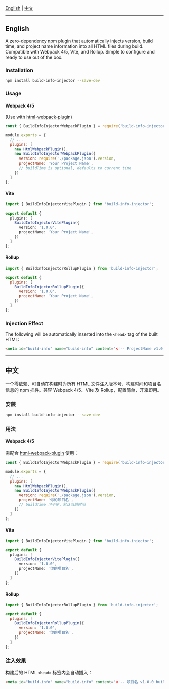 [English](#english) | [中文](#中文)

---

## English

A zero-dependency npm plugin that automatically injects version, build time, and project name information into all HTML files during build. Compatible with Webpack 4/5, Vite, and Rollup. Simple to configure and ready to use out of the box.

### Installation

```bash
npm install build-info-injector --save-dev
```

### Usage

#### Webpack 4/5
(Use with [html-webpack-plugin](https://github.com/jantimon/html-webpack-plugin))

```js
const { BuildInfoInjectorWebpackPlugin } = require('build-info-injector');

module.exports = {
  // ...
  plugins: [
    new HtmlWebpackPlugin(),
    new BuildInfoInjectorWebpackPlugin({
      version: require('./package.json').version,
      projectName: 'Your Project Name',
      // buildTime is optional, defaults to current time
    })
  ]
};
```

#### Vite

```ts
import { BuildInfoInjectorVitePlugin } from 'build-info-injector';

export default {
  plugins: [
    BuildInfoInjectorVitePlugin({
      version: '1.0.0',
      projectName: 'Your Project Name',
    })
  ]
};
```

#### Rollup

```js
import { BuildInfoInjectorRollupPlugin } from 'build-info-injector';

export default {
  plugins: [
    BuildInfoInjectorRollupPlugin({
      version: '1.0.0',
      projectName: 'Your Project Name',
    })
  ]
};
```

### Injection Effect

The following will be automatically inserted into the `<head>` tag of the built HTML:

```html
<meta id="build-info" name="build-info" content="<!-- ProjectName v1.0.0 build:2024-06-13T07:00:00.000Z -->">
```

---

## 中文

一个零依赖、可自动在构建时为所有 HTML 文件注入版本号、构建时间和项目名信息的 npm 插件。兼容 Webpack 4/5、Vite 及 Rollup，配置简单，开箱即用。

### 安装

```bash
npm install build-info-injector --save-dev
```

### 用法

#### Webpack 4/5
需配合 [html-webpack-plugin](https://github.com/jantimon/html-webpack-plugin) 使用：

```js
const { BuildInfoInjectorWebpackPlugin } = require('build-info-injector');

module.exports = {
  // ...
  plugins: [
    new HtmlWebpackPlugin(),
    new BuildInfoInjectorWebpackPlugin({
      version: require('./package.json').version,
      projectName: '你的项目名',
      // buildTime 可不传，默认当前时间
    })
  ]
};
```

#### Vite

```ts
import { BuildInfoInjectorVitePlugin } from 'build-info-injector';

export default {
  plugins: [
    BuildInfoInjectorVitePlugin({
      version: '1.0.0',
      projectName: '你的项目名',
    })
  ]
};
```

#### Rollup

```js
import { BuildInfoInjectorRollupPlugin } from 'build-info-injector';

export default {
  plugins: [
    BuildInfoInjectorRollupPlugin({
      version: '1.0.0',
      projectName: '你的项目名',
    })
  ]
};
```

### 注入效果

构建后的 HTML `<head>` 标签内会自动插入：

```html
<meta id="build-info" name="build-info" content="<!-- 项目名 v1.0.0 build:2024-06-13T07:00:00.000Z -->">
``` 